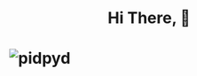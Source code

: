 <h1 align="center">Hi There, 👋<h1>
<p align="left"> <img src="https://komarev.com/ghpvc/?username=pidpyd&label=Profile%20views&color=ffbf00&style=flat" alt="pidpyd" /> </p>
<!---
PiDPyd/PiDPyd is a ✨ special ✨ repository because its `README.md` (this file) appears on your GitHub profile.
You can click the Preview link to take a look at your changes.
--->
